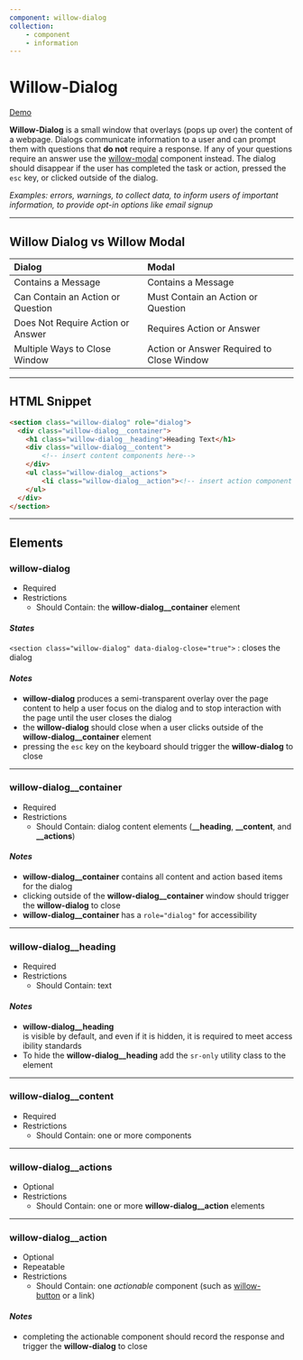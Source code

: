 ```yaml
---
component: willow-dialog
collection: 
    - component
    - information
---
```

# **Willow-Dialog**

[Demo](http://codepen.io/team/UnumUX/pen/JWEKRZ)

**Willow-Dialog** is a small window that overlays (pops up over) the content of a webpage. Dialogs communicate information to a user and can prompt them with questions that **do not** require a response. If any of your questions require an answer use the [willow-modal](../modal) component instead. The dialog should disappear if the user has completed the task or action, pressed the `esc` key, or clicked outside of the dialog.

_Examples: errors, warnings, to collect data, to inform users of important information, to provide opt-in options like email signup_

---

## Willow Dialog vs Willow Modal

|           Dialog                  |      |               Modal                       |
|:----------------------------------|:----:|:------------------------------------------|
|         Contains a Message        |      |     Contains a Message                    |
| Can Contain an Action or Question |      |   Must Contain an Action or Question      |
|Does Not Require Action or Answer  |      |     Requires Action or Answer             |
|    Multiple Ways to Close Window  |      | Action or Answer Required to Close Window |

---

## HTML Snippet

```html
<section class="willow-dialog" role="dialog">
  <div class="willow-dialog__container">
    <h1 class="willow-dialog__heading">Heading Text</h1>
    <div class="willow-dialog__content">
        <!-- insert content components here-->
    </div>
    <ul class="willow-dialog__actions">
        <li class="willow-dialog__action"><!-- insert action component here --></li>
    </ul>
  </div>
</section>
```

---

## Elements

### willow-dialog

- Required
- Restrictions
  - Should Contain: the **willow-dialog__container** element

#### _States_

`<section class="willow-dialog" data-dialog-close="true">` : closes the dialog

#### _Notes_

- **willow-dialog** produces a semi-transparent overlay over the page content to help a user focus on the dialog and to stop interaction with the page until the user closes the dialog
- the **willow-dialog** should close when a user clicks outside of the **willow-dialog__container** element
- pressing the `esc` key on the keyboard should trigger the **willow-dialog** to close

---

### willow-dialog__container

- Required
- Restrictions
  - Should Contain: dialog content elements (**__heading**, **__content**, and **__actions**)

#### _Notes_

- **willow-dialog__container** contains all content and action based items for the dialog
- clicking outside of the **willow-dialog__container** window should trigger the **willow-dialog** to close
- **willow-dialog__container** has a `role="dialog"` for accessibility

---

### willow-dialog__heading

- Required
- Restrictions
  - Should Contain: text

#### _Notes_

- **willow-dialog__heading** is visible by default, and even if it is hidden, it is required to meet accessibility standards
- To hide the **willow-dialog__heading** add the `sr-only` utility class to the element

---

### willow-dialog__content

- Required
- Restrictions
  - Should Contain: one or more components

---

### willow-dialog__actions

- Optional
- Restrictions
  - Should Contain: one or more **willow-dialog__action** elements

---

### willow-dialog__action

- Optional
- Repeatable
- Restrictions
  - Should Contain: one _actionable_ component (such as [willow-button](../button) or a link)

#### _Notes_

- completing the actionable component should record the response and trigger the **willow-dialog** to close
